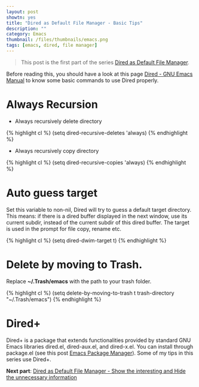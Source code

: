 ```yaml
---
layout: post
showtn: yes
title: "Dired as Default File Manager - Basic Tips"
description: ""
category: Emacs
thumbnail: /files/thumbnails/emacs.png
tags: [emacs, dired, file manager]
---
```



> This post is the first part of the series
> [Dired as Default File Manager](/2013/04/24/dired-as-default-file-manager-1-introduction/).

Before reading this, you should have a look at this page
[Dired - GNU Emacs Manual](http://www.gnu.org/software/emacs/manual/html_node/emacs/Dired.html)
to know some basic commands to use Dired properly.

# Always Recursion

* Always recursively delete directory

{% highlight cl %}
(setq dired-recursive-deletes 'always)
{% endhighlight %}

* Always recursively copy directory

{% highlight cl %}
(setq dired-recursive-copies 'always)
{% endhighlight %}

# Auto guess target

Set this variable to non-nil, Dired will try to guess a default target
directory. This means: if there is a dired buffer displayed in the next window,
use its current subdir, instead of the current subdir of this dired buffer. The
target is used in the prompt for file copy, rename etc.

<!-- more -->

{% highlight cl %}
(setq dired-dwim-target t)
{% endhighlight %}

# Delete by moving to Trash.
Replace **~/.Trash/emacs** with the path to your trash folder.

{% highlight cl %}
(setq delete-by-moving-to-trash t
      trash-directory "~/.Trash/emacs")
{% endhighlight %}

# Dired+

Dired+ is a package that extends functionalities provided by standard GNU Emacs
libraries dired.el, dired-aux.el, and dired-x.el. You can install through
package.el (see this post
[Emacs Package Manager](/2013/01/07/emacs-package-manager/)). Some of my tips in
this series use Dired+.

**Next part**:
[Dired as Default File Manager - Show the interesting and Hide the unnecessary information](/2013/04/24/dired-as-default-file-manager-3-dired-details/)
